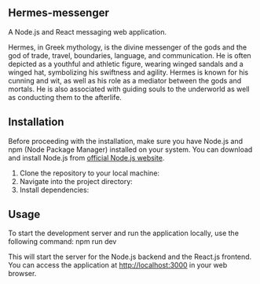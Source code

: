 ## Hermes-messenger
A Node.js and React messaging web application.

Hermes, in Greek mythology, is the divine messenger of the gods and the god of trade, travel, boundaries, language, and communication. 
He is often depicted as a youthful and athletic figure, wearing winged sandals and a winged hat, symbolizing his swiftness and agility. 
Hermes is known for his cunning and wit, as well as his role as a mediator between the gods and mortals. 
He is also associated with guiding souls to the underworld as well as conducting them to the afterlife. 
 
## Installation

Before proceeding with the installation, make sure you have Node.js and npm (Node Package Manager) installed on your system. You can download and install Node.js from [official Node.js website](https://nodejs.org/).

1. Clone the repository to your local machine:
2. Navigate into the project directory:
3. Install dependencies:
   
## Usage

To start the development server and run the application locally, use the following command: npm run dev

This will start the server for the Node.js backend and the React.js frontend. You can access the application at [http://localhost:3000](http://localhost:3000) in your web browser.
